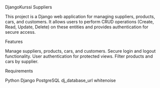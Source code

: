 DjangoKurssi Suppliers

This project is a Django web application for managing suppliers, products, cars, and customers. It allows users to perform CRUD operations (Create, Read, Update, Delete) on these entities and provides authentication for secure access.

Features

Manage suppliers, products, cars, and customers.
Secure login and logout functionality.
User authentication for protected views.
Filter products and cars by supplier.

Requirements

Python
Django
PostgreSQL
dj_database_url
whitenoise
